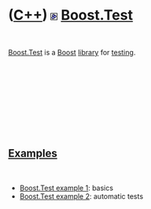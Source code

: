 
 

 

 

 

 

([C++](Cpp.md)) ![Boost](PicBoost.png) [Boost.Test](CppBoostTest.md)
======================================================================

 

[Boost.Test](CppTest.md) is a [Boost](CppBoost.md)
[library](CppLibrary.md) for [testing](CppTest.md).

 

 

 

 

 

[Examples](CppExample.md)
--------------------------

 

-   [Boost.Test example 1](CppBoostTestExample1.md): basics
-   [Boost.Test example 2](CppBoostTestExample2.md): automatic tests

 

 

 

 

 

 

